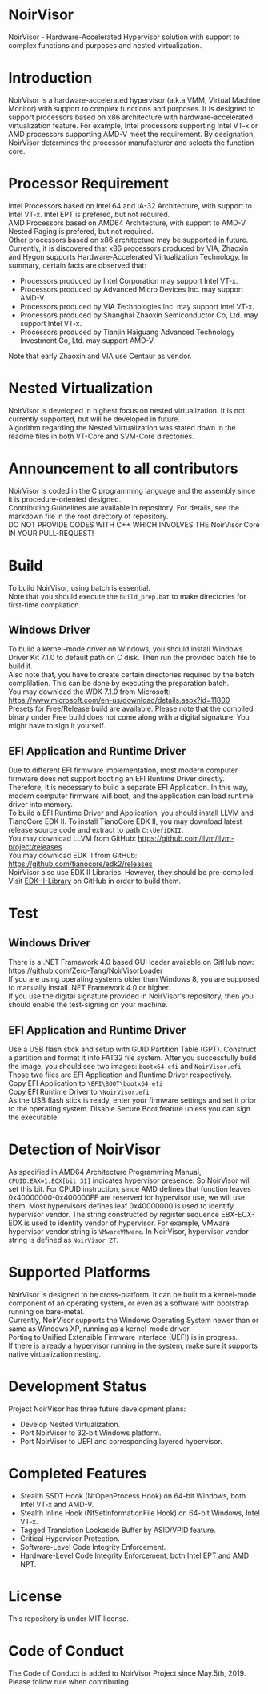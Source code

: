 # NoirVisor
NoirVisor - Hardware-Accelerated Hypervisor solution with support to complex functions and purposes and nested virtualization.

# Introduction
NoirVisor is a hardware-accelerated hypervisor (a.k.a VMM, Virtual Machine Monitor) with support to complex functions and purposes. It is designed to support processors based on x86 architecture with hardware-accelerated virtualization feature. For example, Intel processors supporting Intel VT-x or AMD processors supporting AMD-V meet the requirement. By designation, NoirVisor determines the processor manufacturer and selects the function core.

# Processor Requirement
Intel Processors based on Intel 64 and IA-32 Architecture, with support to Intel VT-x. Intel EPT is prefered, but not required. <br>
AMD Processors based on AMD64 Architecture, with support to AMD-V. Nested Paging is prefered, but not required. <br>
Other processors based on x86 architecture may be supported in future. <br>
Currently, it is discovered that x86 processors produced by VIA, Zhaoxin and Hygon supports Hardware-Accelerated Virtualization Technology. In summary, certain facts are observed that:
- Processors produced by Intel Corporation may support Intel VT-x.
- Processors produced by Advanced Micro Devices Inc. may support AMD-V.
- Processors produced by VIA Technologies Inc. may support Intel VT-x.
- Processors produced by Shanghai Zhaoxin Semiconductor Co, Ltd. may support Intel VT-x.
- Processors produced by Tianjin Haiguang Advanced Technology Investment Co, Ltd. may support AMD-V.

Note that early Zhaoxin and VIA use Centaur as vendor.

# Nested Virtualization
NoirVisor is developed in highest focus on nested virtualization. It is not currently supported, but will be developed in future. <br>
Algorithm regarding the Nested Virtualization was stated down in the readme files in both VT-Core and SVM-Core directories.

# Announcement to all contributors
NoirVisor is coded in the C programming language and the assembly since it is procedure-oriented designed. <br>
Contributing Guidelines are available in repository. For details, see the markdown file in the root directory of repository. <br>
DO NOT PROVIDE CODES WITH C++ WHICH INVOLVES THE NoirVisor Core IN YOUR PULL-REQUEST!

# Build
To build NoirVisor, using batch is essential. <br>
Note that you should execute the `build_prep.bat` to make directories for first-time compilation. 

## Windows Driver
To build a kernel-mode driver on Windows, you should install Windows Driver Kit 7.1.0 to default path on C disk. Then run the provided batch file to build it. <br>
Also note that, you have to create certain directories required by the batch complilation. This can be done by executing the preparation batch.<br>
You may download the WDK 7.1.0 from Microsoft: https://www.microsoft.com/en-us/download/details.aspx?id=11800 <br>
Presets for Free/Release build are available. Please note that the compiled binary under Free build does not come along with a digital signature. You might have to sign it yourself.

## EFI Application and Runtime Driver
Due to different EFI firmware implementation, most modern computer firmware does not support booting an EFI Runtime Driver directly. Therefore, it is necessary to build a separate EFI Application. In this way, modern computer firmware will boot, and the application can load runtime driver into memory. <br>
To build a EFI Runtime Driver and Application, you should install LLVM and TianoCore EDK II. To install TianoCore EDK II, you may download latest release source code and extract to path `C:\UefiDKII`. <br>
You may download LLVM from GitHub: https://github.com/llvm/llvm-project/releases <br>
You may download EDK II from GitHub: https://github.com/tianocore/edk2/releases <br>
NoirVisor also use EDK II Libraries. However, they should be pre-compiled. Visit [EDK-II-Library](https://github.com/Zero-Tang/EDK-II-Library) on GitHub in order to build them.

# Test

## Windows Driver
There is a .NET Framework 4.0 based GUI loader available on GitHub now: https://github.com/Zero-Tang/NoirVisorLoader <br>
If you are using operating systems older than Windows 8, you are supposed to manually install .NET Framework 4.0 or higher. <br>
If you use the digital signature provided in NoirVisor's repository, then you should enable the test-signing on your machine.

## EFI Application and Runtime Driver
Use a USB flash stick and setup with GUID Partition Table (GPT). Construct a partition and format it info FAT32 file system. After you successfully build the image, you should see two images: `bootx64.efi` and `NoirVisor.efi` <br> 
Those two files are EFI Application and Runtime Driver respectively. <br>
Copy EFI Application to `\EFI\BOOT\bootx64.efi` <br>
Copy EFI Runtime Driver to `\NoirVisor.efi` <br>
As the USB flash stick is ready, enter your firmware settings and set it prior to the operating system. Disable Secure Boot feature unless you can sign the executable.

# Detection of NoirVisor
As specified in AMD64 Architecture Programming Manual, `CPUID.EAX=1.ECX[bit 31]` indicates hypervisor presence. So NoirVisor will set this bit. For CPUID instruction, since AMD defines that function leaves 0x40000000-0x400000FF are reserved for hypervisor use, we will use them. Most hypervisors defines leaf 0x40000000 is used to identify hypervisor vendor. The string constructed by register sequence EBX-ECX-EDX is used to identify vendor of hypervisor. For example, VMware hypervisor vendor string is `VMwareVMware`. In NoirVisor, hypervisor vendor string is defined as `NoirVisor ZT`.

# Supported Platforms
NoirVisor is designed to be cross-platform. It can be built to a kernel-mode component of an operating system, or even as a software with bootstrap running on bare-metal. <br>
Currently, NoirVisor supports the Windows Operating System newer than or same as Windows XP, running as a kernel-mode driver. <br>
Porting to Unified Extensible Firmware Interface (UEFI) is in progress. <br>
If there is already a hypervisor running in the system, make sure it supports native virtualization nesting.

# Development Status
Project NoirVisor has three future development plans: <br>
- Develop Nested Virtualization. <br>
- Port NoirVisor to 32-bit Windows platform. <br>
- Port NoirVisor to UEFI and corresponding layered hypervisor.

# Completed Features
- Stealth SSDT Hook (NtOpenProcess Hook) on 64-bit Windows, both Intel VT-x and AMD-V.
- Stealth Inline Hook (NtSetInformationFile Hook) on 64-bit Windows, Intel VT-x.
- Tagged Translation Lookaside Buffer by ASID/VPID feature.
- Critical Hypervisor Protection.
- Software-Level Code Integrity Enforcement.
- Hardware-Level Code Integrity Enforcement, both Intel EPT and AMD NPT.

# License
This repository is under MIT license. <br>

# Code of Conduct
The Code of Conduct is added to NoirVisor Project since May.5th, 2019. Please follow rule when contributing.